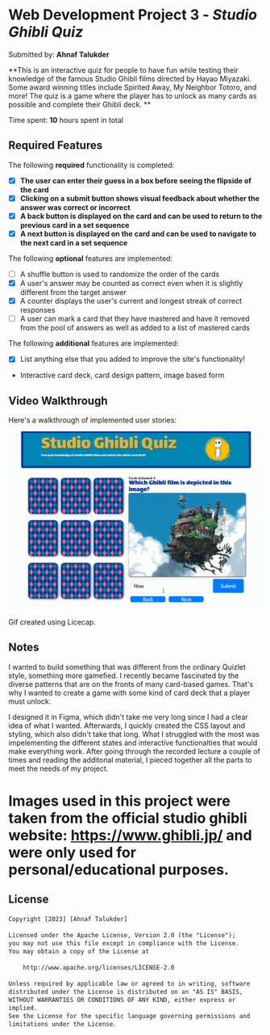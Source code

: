 # Web Development Project 3 - *Studio Ghibli Quiz*

Submitted by: **Ahnaf Talukder**

**This is an interactive quiz for people to have fun while testing their knowledge of the famous Studio Ghibli films directed by Hayao Miyazaki. Some award winning titles include Spirited Away, My Neighbor Totoro, and more! The quiz is a game where the player has to unlock as many cards as possible and complete their Ghibli deck. **


Time spent: **10** hours spent in total

## Required Features

The following **required** functionality is completed:

- [X] **The user can enter their guess in a box before seeing the flipside of the card**
- [X] **Clicking on a submit button shows visual feedback about whether the answer was correct or incorrect**
- [X] **A back button is displayed on the card and can be used to return to the previous card in a set sequence**
- [X] **A next button is displayed on the card and can be used to navigate to the next card in a set sequence**

The following **optional** features are implemented:

- [ ] A shuffle button is used to randomize the order of the cards
- [X] A user's answer may be counted as correct even when it is slightly different from the target answer
- [X] A counter displays the user's current and longest streak of correct responses
- [ ] A user can mark a card that they have mastered and have it removed from the pool of answers as well as added to a list of mastered cards

The following **additional** features are implemented:

* [X] List anything else that you added to improve the site's functionality!

- Interactive card deck, card design pattern, image based form
  
      

## Video Walkthrough

Here's a walkthrough of implemented user stories:

<img src='./walkthrough.gif' title='Video Walkthrough' width='' alt='Video Walkthrough' />

Gif created using Licecap.

## Notes

I wanted to build something that was different from the ordinary Quizlet style, something more gamefied. I recently became fascinated by the diverse patterns that are on the fronts of many card-based games. That's why I wanted to create a game with some kind of card deck that a player must unlock. 

I designed it in Figma, which didn't take me very long since I had a clear idea of what I wanted. Afterwards, I quickly created the CSS layout and styling, which also didn't take that long. What I struggled with the most was impelementing the different states and interactive functionalties that would make everything work. After going through the recorded lecture a couple of times and reading the additonal material, I pieced together all the parts to meet the needs of my project.


# Images used in this project were taken from the official studio ghibli website: https://www.ghibli.jp/ and were only used for personal/educational purposes. 

## License

    Copyright [2023] [Ahnaf Talukder]

    Licensed under the Apache License, Version 2.0 (the "License");
    you may not use this file except in compliance with the License.
    You may obtain a copy of the License at

        http://www.apache.org/licenses/LICENSE-2.0

    Unless required by applicable law or agreed to in writing, software
    distributed under the License is distributed on an "AS IS" BASIS,
    WITHOUT WARRANTIES OR CONDITIONS OF ANY KIND, either express or implied.
    See the License for the specific language governing permissions and
    limitations under the License.
